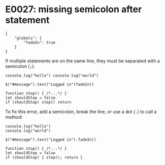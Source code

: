 # E0027: missing semicolon after statement

```config-for-examples
{
    "globals": {
        "fadeIn": true
    }
}
```

If multiple statements are on the same line, they must be separated with a
semicolon (`;`):

    console.log("hello") console.log("world")

    $("#message").text("Logged in")fadeIn()

    function stop() { /*...*/ }
    let shouldStop = false
    if (shouldStop) stop() return

To fix this error, add a semicolon, break the line, or use a dot (`.`) to call a
method:

    console.log("hello")
    console.log("world")

    $("#message").text("Logged in").fadeIn()

    function stop() { /*...*/ }
    let shouldStop = false
    if (shouldStop) { stop(); return }

